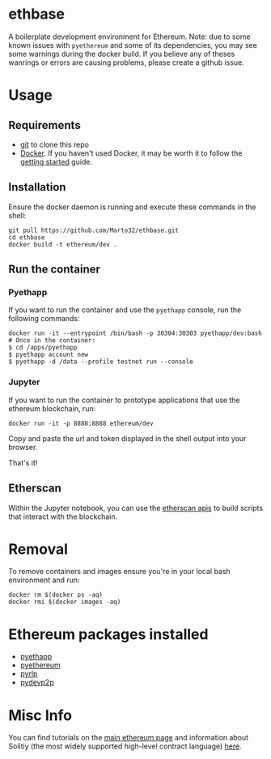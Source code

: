 # ethbase
A boilerplate development environment for Ethereum. Note: due to some known issues with `pyethereum` and some of its dependencies, you may see some warnings during the docker build. If you believe any of theses wanrings or errors are causing problems, please create a github issue.

# Usage

## Requirements

 * [git](https://git-scm.com/) to clone this repo
 * [Docker](https://www.docker.com/community-edition). If you haven't used Docker, it may be worth it to follow the [getting started](https://docs.docker.com/get-started/) guide.

## Installation
Ensure the docker daemon is running and execute these commands in the shell:
```
git pull https://github.com/Marto32/ethbase.git
cd ethbase
docker build -t ethereum/dev .
```

## Run the container
### Pyethapp
If you want to run the container and use the `pyethapp` console, run the following commands:
```
docker run -it --entrypoint /bin/bash -p 30304:30303 pyethapp/dev:bash
# Once in the container:
$ cd /apps/pyethapp
$ pyethapp account new
$ pyethapp -d /data --profile testnet run --console
```

### Jupyter
If you want to run the container to prototype applications that use the ethereum blockchain, run:
```
docker run -it -p 8888:8888 ethereum/dev
```
Copy and paste the url and token displayed in the shell output into your browser.

That's it!

## Etherscan
Within the Jupyter notebook, you can use the [etherscan apis](https://etherscan.io/apis) to build scripts that interact with the blockchain.

# Removal
To remove containers and images ensure you're in your local bash environment and run:
```
docker rm $(docker ps -aq)
docker rmi $(docker images -aq)
```

# Ethereum packages installed

 * [pyethapp](https://github.com/ethereum/pyethapp)
 * [pyethereum](https://github.com/ethereum/pyethereum)
 * [pyrlp](https://github.com/ethereum/pyrlp)
 * [pydevp2p](https://github.com/ethereum/pydevp2p)

# Misc Info
You can find tutorials on the [main ethereum page](https://ethereum.org/) and information about Solitiy (the most widely supported high-level contract language) [here](https://solidity.readthedocs.io/en/latest/).
